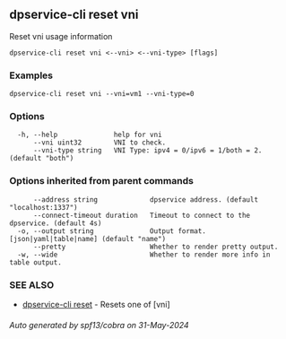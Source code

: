 ## dpservice-cli reset vni

Reset vni usage information

```
dpservice-cli reset vni <--vni> <--vni-type> [flags]
```

### Examples

```
dpservice-cli reset vni --vni=vm1 --vni-type=0
```

### Options

```
  -h, --help              help for vni
      --vni uint32        VNI to check.
      --vni-type string   VNI Type: ipv4 = 0/ipv6 = 1/both = 2. (default "both")
```

### Options inherited from parent commands

```
      --address string             dpservice address. (default "localhost:1337")
      --connect-timeout duration   Timeout to connect to the dpservice. (default 4s)
  -o, --output string              Output format. [json|yaml|table|name] (default "name")
      --pretty                     Whether to render pretty output.
  -w, --wide                       Whether to render more info in table output.
```

### SEE ALSO

* [dpservice-cli reset](dpservice-cli_reset.md)	 - Resets one of [vni]

###### Auto generated by spf13/cobra on 31-May-2024
